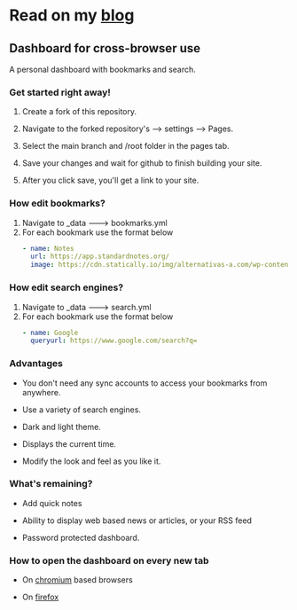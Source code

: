 # Read on my [blog](https://brainbits.in/blog/crossbrowser-dashboard)

## Dashboard for cross-browser use

A personal dashboard with bookmarks and search.

### Get started right away!

1. Create a fork of this repository.

2. Navigate to the forked repository's --> settings —> Pages.

3. Select the main branch and /root folder in the pages tab.

4. Save your changes and wait for github to finish building your site.

5. After you click save, you'll get a link to your site. 

### How edit bookmarks?

1. Navigate to _data ---> bookmarks.yml
2. For each bookmark use the format below
   ```yml
   - name: Notes
     url: https://app.standardnotes.org/
     image: https://cdn.statically.io/img/alternativas-a.com/wp-content/uploads/standard-notes.jpg
   ```
 
### How edit search engines?
1. Navigate to _data ---> search.yml
2. For each bookmark use the format below
   ```yml
   - name: Google
     queryurl: https://www.google.com/search?q=
   ```

### Advantages

- You don't need any sync accounts to access your bookmarks from anywhere.

- Use a variety of search engines.

- Dark and light theme.

- Displays the current time. 

- Modify the look and feel as you like it.

### What's remaining?

- Add quick notes

- Ability to display web based news or articles, or your RSS feed

- Password protected dashboard. 

### How to open the dashboard on every new tab

- On [chromium](https://searx.bar/search?q=change%20new%20tab%20url%20on%20chromium%20browsers&categories=general&language=en-US) based browsers

- On [firefox](https://searx.bar/search?q=change%20new%20tab%20url%20on%20firefox&categories=general&language=en-US)
